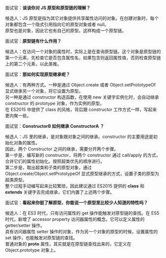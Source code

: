 面试官：**谈谈你对 JS 原型和原型链的理解？**    

候选人：JS 原型是指为其它对象提供共享属性访问的对象。在创建对象时，每个对象都包含一个隐式引用指向它的原型对象或者 null。    
        原型也是对象，因此它也有自己的原型。这样构成一个原型链。


面试官：**原型链有什么作用？**

候选人：在访问一个对象的属性时，实际上是在查询原型链。这个对象是原型链的第一个元素，先检查它是否包含属性名，如果包含则返回属性值，否则检查原型链上的第二个元素，以此类推。    


面试官：**那如何实现原型继承呢？**

候选人：有两种方式。一种是通过 Object.create 或者 Object.setPrototypeOf 显式继承另一个对象，将它设置为原型。       
        另一种是通过 constructor 构造函数，在使用 new 关键字实例化时，会自动继承 constructor 的 prototype 对象，作为实例的原型。       
        在 ES2015 中提供了 class 的风格，背后跟 constructor 工作方式一样，写起来更内聚一些。                


面试官：**ConstructorB 如何继承 ConstructorA ？**

候选人：JS 里的继承，是对象跟对象之间的继承。constructor 的主要用途是初始化对象的属性。             
        因此，两个 Constructor 之间的继承，需要分开两个步骤。                       
        第一步是，编写新的 constructor，将两个 constructor 通过 call/apply 的方式，合并它们的属性初始化。按照超类优先的顺序进行。         
        第二步是，取出超类和子类的原型对象，通过 Object.create/Object.setPrototypeOf 显式原型继承的方式，设置子类的原型为超类原型。                
        整个过程手动编写起来比较繁琐，因此建议通过 ES2015 提供的 **class** 和 **extends** 关键字去完成继承，它们内置了上述两个步骤。          


面试官：**看起来你挺了解原型，你能说一个原型里比较少人知道的特性吗？**

候选人：在 ES3 时代，只有访问属性的 get 操作能触发对原型链的查找。在 ES5 时代，新增了 accessor property 访问器属性的概念。它可以定义属性的 getter/setter 操作。        
        具有访问器属性 setter 操作的对象，作为另一个对象的原型的时候，设置属性的 set 操作，也能触发对原型链的查找。    
        普通对象的 __proto__ 属性，其实就是在原型链查找出来的，它定义在 Object.prototype 对象上。

